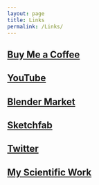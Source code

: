 ```yaml
---
layout: page
title: Links
permalink: /Links/
---
```


## [Buy Me a Coffee](https://www.buymeacoffee.com/msingularity)
## [YouTube](http://www.youtube.com/channel/UC8gJDuYMiTWKyhcEXK-oRIw)
## [Blender Market](https://blendermarket.com/creators/microsingularity)
## [Sketchfab](https://sketchfab.com/micro_Singularity)
## [Twitter](https://twitter.com/mu_singularity)
## [My Scientific Work](https://orcid.org/my-orcid?orcid=0000-0002-3862-2644)








